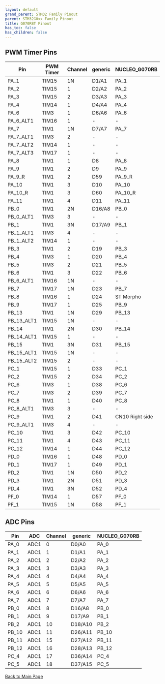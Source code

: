 ```yaml
---
layout: default
grand_parent: STM32 Family Pinout
parent: STM32G0xx Family Pinout
title: G070RBT Pinout
has_toc: false
has_children: false
---
```


## PWM Timer Pins

| Pin | PWM Timer | Channel | generic | NUCLEO_G070RB |
| --- | --- | --- | --- | --- |
| PA_1 | TIM15 | 1N | D1/A1 | PA_1 |
| PA_2 | TIM15 | 1 | D2/A2 | PA_2 |
| PA_3 | TIM15 | 2 | D3/A3 | PA_3 |
| PA_4 | TIM14 | 1 | D4/A4 | PA_4 |
| PA_6 | TIM3 | 1 | D6/A6 | PA_6 |
| PA_6_ALT1 | TIM16 | 1 | - | - |
| PA_7 | TIM1 | 1N | D7/A7 | PA_7 |
| PA_7_ALT1 | TIM3 | 2 | - | - |
| PA_7_ALT2 | TIM14 | 1 | - | - |
| PA_7_ALT3 | TIM17 | 1 | - | - |
| PA_8 | TIM1 | 1 | D8 | PA_8 |
| PA_9 | TIM1 | 2 | D9 | PA_9 |
| PA_9_R | TIM1 | 2 | D59 | PA_9_R |
| PA_10 | TIM1 | 3 | D10 | PA_10 |
| PA_10_R | TIM1 | 3 | D60 | PA_10_R |
| PA_11 | TIM1 | 4 | D11 | PA_11 |
| PB_0 | TIM1 | 2N | D16/A8 | PB_0 |
| PB_0_ALT1 | TIM3 | 3 | - | - |
| PB_1 | TIM1 | 3N | D17/A9 | PB_1 |
| PB_1_ALT1 | TIM3 | 4 | - | - |
| PB_1_ALT2 | TIM14 | 1 | - | - |
| PB_3 | TIM1 | 2 | D19 | PB_3 |
| PB_4 | TIM3 | 1 | D20 | PB_4 |
| PB_5 | TIM3 | 2 | D21 | PB_5 |
| PB_6 | TIM1 | 3 | D22 | PB_6 |
| PB_6_ALT1 | TIM16 | 1N | - | - |
| PB_7 | TIM17 | 1N | D23 | PB_7 |
| PB_8 | TIM16 | 1 | D24 | ST Morpho |
| PB_9 | TIM17 | 1 | D25 | PB_9 |
| PB_13 | TIM1 | 1N | D29 | PB_13 |
| PB_13_ALT1 | TIM15 | 1N | - | - |
| PB_14 | TIM1 | 2N | D30 | PB_14 |
| PB_14_ALT1 | TIM15 | 1 | - | - |
| PB_15 | TIM1 | 3N | D31 | PB_15 |
| PB_15_ALT1 | TIM15 | 1N | - | - |
| PB_15_ALT2 | TIM15 | 2 | - | - |
| PC_1 | TIM15 | 1 | D33 | PC_1 |
| PC_2 | TIM15 | 2 | D34 | PC_2 |
| PC_6 | TIM3 | 1 | D38 | PC_6 |
| PC_7 | TIM3 | 2 | D39 | PC_7 |
| PC_8 | TIM1 | 1 | D40 | PC_8 |
| PC_8_ALT1 | TIM3 | 3 | - | - |
| PC_9 | TIM1 | 2 | D41 | CN10 Right side |
| PC_9_ALT1 | TIM3 | 4 | - | - |
| PC_10 | TIM1 | 3 | D42 | PC_10 |
| PC_11 | TIM1 | 4 | D43 | PC_11 |
| PC_12 | TIM14 | 1 | D44 | PC_12 |
| PD_0 | TIM16 | 1 | D48 | PD_0 |
| PD_1 | TIM17 | 1 | D49 | PD_1 |
| PD_2 | TIM1 | 1N | D50 | PD_2 |
| PD_3 | TIM1 | 2N | D51 | PD_3 |
| PD_4 | TIM1 | 3N | D52 | PD_4 |
| PF_0 | TIM14 | 1 | D57 | PF_0 |
| PF_1 | TIM15 | 1N | D58 | PF_1 |


## ADC Pins

| Pin | ADC | Channel | generic | NUCLEO_G070RB |
| --- | --- | --- | --- | --- |
| PA_0 | ADC1 | 0 | D0/A0 | PA_0 |
| PA_1 | ADC1 | 1 | D1/A1 | PA_1 |
| PA_2 | ADC1 | 2 | D2/A2 | PA_2 |
| PA_3 | ADC1 | 3 | D3/A3 | PA_3 |
| PA_4 | ADC1 | 4 | D4/A4 | PA_4 |
| PA_5 | ADC1 | 5 | D5/A5 | PA_5 |
| PA_6 | ADC1 | 6 | D6/A6 | PA_6 |
| PA_7 | ADC1 | 7 | D7/A7 | PA_7 |
| PB_0 | ADC1 | 8 | D16/A8 | PB_0 |
| PB_1 | ADC1 | 9 | D17/A9 | PB_1 |
| PB_2 | ADC1 | 10 | D18/A10 | PB_2 |
| PB_10 | ADC1 | 11 | D26/A11 | PB_10 |
| PB_11 | ADC1 | 15 | D27/A12 | PB_11 |
| PB_12 | ADC1 | 16 | D28/A13 | PB_12 |
| PC_4 | ADC1 | 17 | D36/A14 | PC_4 |
| PC_5 | ADC1 | 18 | D37/A15 | PC_5 |


[Back to Main Page](../../)